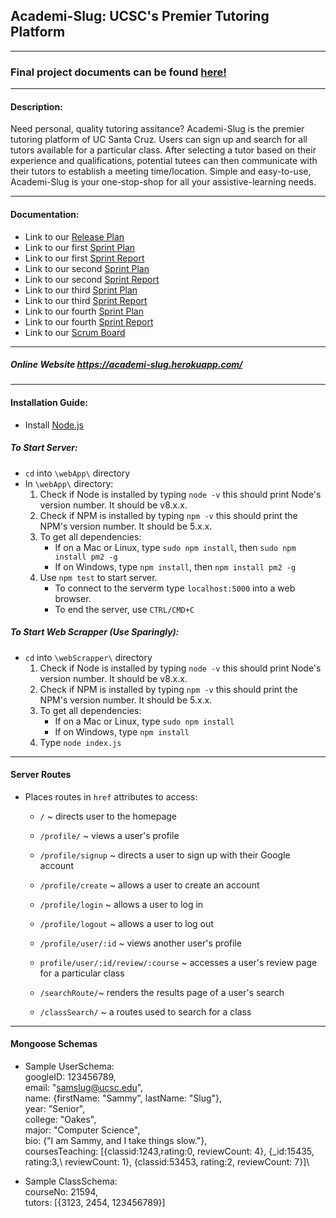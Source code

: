 ## Academi-Slug: UCSC's Premier Tutoring Platform

---

### Final project documents can be found [here!](https://github.com/tim-nguyen-cs/academi-slug/tree/master/Documents/Final%20Documents)

---

#### Description: 
Need personal, quality tutoring assitance? Academi-Slug is the premier tutoring platform of UC Santa Cruz. Users can sign up and search for all tutors available for a particular class. After selecting a tutor based on their experience and qualifications, potential tutees can then communicate with their tutors to establish a meeting time/location. Simple and easy-to-use, Academi-Slug is your one-stop-shop for all your assistive-learning needs.

---

#### Documentation:
- Link to our [Release Plan](Documents/Release%20Plan.pdf)
- Link to our first [Sprint Plan](Documents/Sprint%201%20Plan.pdf)
- Link to our first [Sprint Report](Documents/Sprint_1_Report.pdf)
- Link to our second [Sprint Plan](Documents/Sprint_2_Plan.pdf)
- Link to our second [Sprint Report](Documents/Sprint_2_Report.pdf)
- Link to our third [Sprint Plan](Documents/Sprint%203%20Plan.pdf)
- Link to our third [Sprint Report](Documents/Sprint_3_Report%20Plan.pdf)
- Link to our fourth [Sprint Plan](Documents/Sprint_4_Plan.pdf)
- Link to our fourth [Sprint Report](Documents/Sprint%204%20Report.pdf)
- Link to our [Scrum Board](https://trello.com/b/3utiz3Fv/scrum-board)

---

##### Online Website https://academi-slug.herokuapp.com/

---

#### Installation Guide:
- Install [Node.js](https://nodejs.org/en/)

##### To Start Server:
- `cd` into `\webApp\` directory
- In `\webApp\` directory:
   1. Check if Node is installed by typing `node -v` this should print Node's version number. It should be v8.x.x.
   2. Check if NPM is installed by typing `npm -v` this should print the NPM's version number. It should be 5.x.x.
   3. To get all dependencies:
   		- If on a Mac or Linux, type `sudo npm install`, then `sudo npm install pm2 -g` 
	 	- If on Windows, type `npm install`, then `npm install pm2 -g`
   4. Use `npm test` to start server.
      - To connect to the serverm type `localhost:5000` into a web browser.
      - To end the server, use `CTRL/CMD+C`

##### To Start Web Scrapper (Use Sparingly):
- `cd` into `\webScrapper\` directory
   1. Check if Node is installed by typing `node -v` this should print Node's version number. It should be v8.x.x.
   2. Check if NPM is installed by typing `npm -v` this should print the NPM's version number. It should be 5.x.x.
   3. To get all dependencies: 
   		- If on a Mac or Linux, type `sudo npm install` 
	 	- If on Windows, type `npm install`
   4. Type `node index.js`

---
#### Server Routes
- Places routes in `href` attributes to access: 
	- `/` ~ directs user to the homepage
 
	- `/profile/` ~ views a user's profile
	- `/profile/signup` ~ directs a user to sign up with their Google account
	- `/profile/create` ~ allows a user to create an account
	- `/profile/login` ~ allows a user to log in
	- `/profile/logout` ~ allows a user to log out
	- `/profile/user/:id` ~ views another user's profile
	- `profile/user/:id/review/:course` ~ accesses a user's review page for a particular class

	- `/searchRoute/`~ renders the results page of a user's search

	- `/classSearch/` ~ a routes used to search for a class

---
#### Mongoose Schemas

- Sample UserSchema:\
	googleID: 123456789,\
	email: "samslug@ucsc.edu",\
	name: {firstName: "Sammy", lastName: "Slug"},\
	year: "Senior",\
	college: "Oakes",\
	major: "Computer Science",\
	bio: {"I am Sammy, and I take things slow."},\
	coursesTeaching: [{classid:1243,rating:0, reviewCount: 4}, {_id:15435, rating:3,\ reviewCount: 1}, {classid:53453, rating:2, reviewCount: 7}]\

- Sample ClassSchema:\
	courseNo: 21594,\
	tutors: [{3123, 2454, 123456789}]
